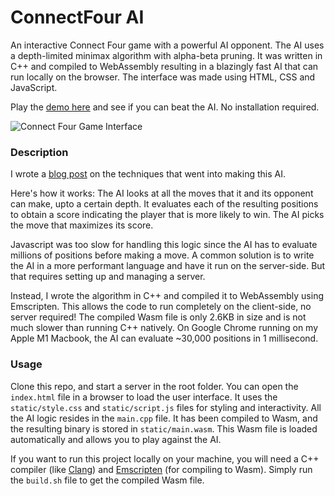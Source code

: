 # ConnectFour AI
An interactive Connect Four game with a powerful AI opponent. The AI uses a depth-limited minimax algorithm with alpha-beta pruning. It was written in C++ and compiled to WebAssembly resulting in a blazingly fast AI that can run locally on the browser. The interface was made using HTML, CSS and JavaScript.

Play the [demo here](https://balkarjun.github.io/ConnectFourAI/) and see if you can beat the AI. No installation required.

![Connect Four Game Interface](https://balkarjun.github.io/projects/connect-four-ai/connect-four.png)

### Description
I wrote a [blog post](https://balkarjun.github.io/blog/minimax-connect-four/) on the techniques that went into making this AI.

Here's how it works: The AI looks at all the moves that it and its opponent can make, upto a certain depth. It evaluates each of the resulting positions to obtain a score indicating the player that is more likely to win. The AI picks the move that maximizes its score.

Javascript was too slow for handling this logic since the AI has to evaluate millions of positions before making a move. A common solution is to write the AI in a more performant language and have it run on the server-side. But that requires setting up and managing a server.

Instead, I wrote the algorithm in C++ and compiled it to WebAssembly using Emscripten. This allows the code to run completely on the client-side, no server required! The compiled Wasm file is only 2.6KB in size and is not much slower than running C++ natively. On Google Chrome running on my Apple M1 Macbook, the AI can evaluate ~30,000 positions in 1 millisecond.

### Usage
Clone this repo, and start a server in the root folder. You can open the `index.html` file in a browser to load the user interface. It uses the `static/style.css` and `static/script.js` files for styling and interactivity. All the AI logic resides in the `main.cpp` file. It has been compiled to Wasm, and the resulting binary is stored in `static/main.wasm`. This Wasm file is loaded automatically and allows you to play against the AI.

If you want to run this project locally on your machine, you will need a C++ compiler (like [Clang](https://clang.llvm.org/)) and [Emscripten](https://emscripten.org/) (for compiling to Wasm). Simply run the `build.sh` file to get the compiled Wasm file.
